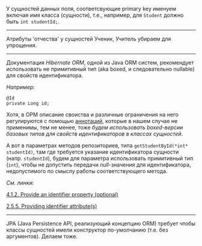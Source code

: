 У сущностей данных поля, соответсвующие primary key именуем включая имя
класса (сущности), т.е., например, для `Student` должно быть `int studentId;`.

<hr>

Атрибуты 'отчества' у сущностей Ученик, Учитель убираем для упрощения.

<hr>

Документация *Hibernate ORM*, одной из Java ORM систем, рекомендует использовать
не примитивный тип (aka boxed, и следовательно nullable) для свойств идентификатора.

*Например:*

	@Id
	private Long id;

Хотя, в ОРМ описание своиства и различные ограничения на него регулируются с помощью [аннотаций](https://docs.jboss.org/hibernate/orm/5.3/userguide/html_single/Hibernate_User_Guide.html#annotations-hibernate), которые в нашем случае не применимы, тем не менее, тоже *будем использовать boxed-версии базовых типов для свойств идентификаторов в классах сущностей*.

А вот в параметрах методов репозиториев, типа `getStudentById(*int* studentId)`, там где требуется указание идентификатора сущности (напр. `studentId`), будем для параметра использовать примитивный тип (`int`), чтобы не допустить передачи *null*-значения для идентификатора, недопустимого по смыслу работы соответствующего метода.

*См. линки:*

[4.1.2. Provide an identifier property (optional)](https://docs.jboss.org/hibernate/core/3.3/reference/en/html/persistent-classes.html#persistent-classes-pojo-identifier)

[2.5.5. Providing identifier attribute(s)](https://docs.jboss.org/hibernate/orm/5.3/userguide/html_single/Hibernate_User_Guide.html#entity-pojo-identifier)

<hr>

JPA (Java Persistence API, реализующий концепцию ORM) требует чтобы классы сущностей имели конструктор по-умолчанию (т.е. без аргументов). Делаем тоже.
